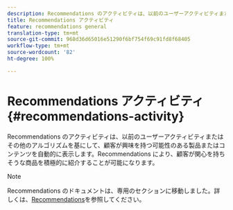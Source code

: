 ```yaml
---
description: Recommendations のアクティビティは、以前のユーザーアクティビティまたはその他のアルゴリズムを基にして、顧客が興味を持つ可能性のある製品またはコンテンツを自動的に表示します。Recommendations により、顧客が関心を持ちそうな商品を積極的に紹介することが可能になります。
title: Recommendations アクティビティ
feature: recommendations general
translation-type: tm+mt
source-git-commit: 968d36d65016e51290f6bf754f69c91fd8f68405
workflow-type: tm+mt
source-wordcount: '82'
ht-degree: 100%

---
```



# Recommendations アクティビティ{#recommendations-activity}

Recommendations のアクティビティは、以前のユーザーアクティビティまたはその他のアルゴリズムを基にして、顧客が興味を持つ可能性のある製品またはコンテンツを自動的に表示します。Recommendations により、顧客が関心を持ちそうな商品を積極的に紹介することが可能になります。

>[!NOTE]
>
>Recommendations のドキュメントは、専用のセクションに移動しました。詳しくは、[Recommendations](/help/c-recommendations/recommendations.md#concept_7556C8A4543942F2A77B13A29339C0C0)を参照してください。

